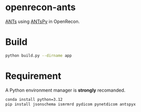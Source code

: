 # openrecon-ants
[ANTs](https://github.com/ANTsX/ANTs) using [ANTsPy](https://github.com/ANTsX/ANTsPy) in OpenRecon.


# Build

```bash
python build.py --dirname app
```

# Requirement

 A Python environment manager is **strongly** recomanded.

``` bash
conda install python=3.12
pip install jsonschema ismrmrd pydicom pynetdicom antspyx
```

